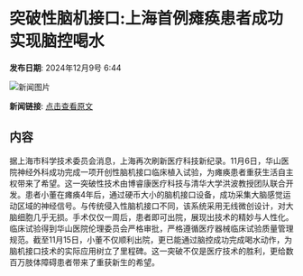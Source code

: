 # 突破性脑机接口:上海首例瘫痪患者成功实现脑控喝水

**发布日期**: 2024年12月9号 6:44

![新闻图片](https://pic.chinaz.com/picmap/thumb/202307181533338512_10.jpg)

**新闻链接**: [点击查看原文](https://www.aibase.com/zh/news/13784)

## 内容

据上海市科学技术委员会消息，上海再次刷新医疗科技新纪录。11月6日，华山医院神经外科成功完成一项开创性脑机接口临床植入试验，为瘫痪患者重获生活自主权带来了希望。这一突破性技术由博睿康医疗科技与清华大学洪波教授团队联合开发。患者小董在瘫痪4年后，通过硬币大小的脑机接口设备，成功采集大脑感觉运动区域的神经信号。与传统侵入性脑机接口不同，该系统采用无线微创设计，对大脑细胞几乎无损。手术仅仅一周后，患者即可出院，展现出技术的精妙与人性化。临床试验得到华山医院伦理委员会严格审批，严格遵循医疗器械临床试验质量管理规范。截至11月15日，小董不仅顺利出院，更已能通过脑控成功完成喝水动作，为脑机接口技术的实际应用树立了里程碑。这一突破不仅是医疗技术的胜利，更给数百万肢体障碍患者带来了重获新生的希望。
